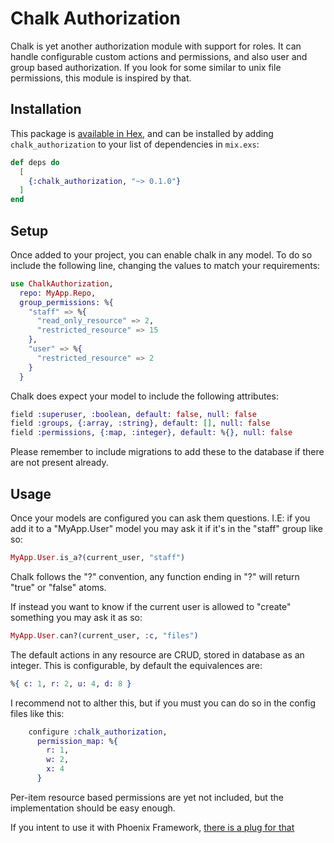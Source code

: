 # Chalk Authorization

Chalk is yet another authorization module with support for roles. It can handle
configurable custom actions and permissions, and also user and group based
authorization. If you look for some similar to unix file permissions, this
module is inspired by that.

## Installation

This package is [available in Hex](https://hexdocs.pm/chalk_authorization), and
can be installed by adding `chalk_authorization` to your list of dependencies
in `mix.exs`:

```elixir
def deps do
  [
    {:chalk_authorization, "~> 0.1.0"}
  ]
end
```

## Setup

Once added to your project, you can enable chalk in any model. To do so include
the following line, changing the values to match your requirements:

```elixir
use ChalkAuthorization,
  repo: MyApp.Repo,
  group_permissions: %{
    "staff" => %{
      "read_only_resource" => 2,
      "restricted_resource" => 15
    },
    "user" => %{
      "restricted_resource" => 2
    }
  }
```

Chalk does expect your model to include the following attributes:

```elixir
field :superuser, :boolean, default: false, null: false
field :groups, {:array, :string}, default: [], null: false
field :permissions, {:map, :integer}, default: %{}, null: false
```

Please remember to include migrations to add these to the database if there are
not present already.

## Usage

Once your models are configured you can ask them questions. I.E: if you add it
to a "MyApp.User" model you may ask it if it's in the "staff" group like so:

```elixir
MyApp.User.is_a?(current_user, "staff")
```

Chalk follows the "?" convention, any function ending in "?" will return "true"
or "false" atoms.

If instead you want to know if the current user is allowed to "create"
something you may ask it as so:

```elixir
MyApp.User.can?(current_user, :c, "files")
```

The default actions in any resource are CRUD, stored in database as an integer.
This is configurable, by default the equivalences are:

```elixir
%{ c: 1, r: 2, u: 4, d: 8 }
```

I recommend not to alther this, but if you must you can do so in the config
files like this:

```elixir
    configure :chalk_authorization,
      permission_map: %{
        r: 1,
        w: 2,
        x: 4
      }
```

Per-item resource based permissions are yet not included, but the
implementation should be easy enough.

If you intent to use it with Phoenix Framework, [there is a plug for
that](https://github.com/Quarkex/chalk_authorization_plug)
